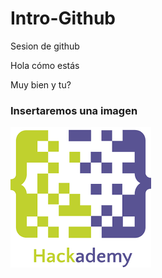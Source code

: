 # Intro-Github
 Sesion de github

Hola cómo estás

Muy bien y tu?



### Insertaremos una imagen

![hack](img/Unknown.png)

